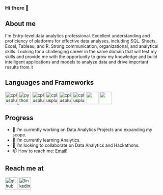 ### Hi there 👋

## About me
I'm Entry-level data analytics professional. Excellent understanding and proficiency of platforms for effective data analyses, including SQL. Sheets, Excel, Tableau, and R. Strong communication, organizational, and analytical skills. Looking for a challenging career in the same domain that will test my skills and provide me with the opportunity to grow my knowledge and build intelligent applications and models to analyze data and drive important results from it
## Languages and Frameworks
<p align="left"> <a href="https://www.w3schools.com/cpp/" target="_blank"> <img src="https://cdn-icons-png.flaticon.com/512/6132/6132222.png" alt="cplusplus" width="40" height="40"/> </a> <img src="https://cdn-icons-png.flaticon.com/512/5968/5968350.png" alt="python" width="40" height="40"/> </a> <img src="https://cdn-icons-png.flaticon.com/512/5968/5968267.png" alt="cplusplus" width="40" height="40"/> </a> <img src="https://cdn-icons-png.flaticon.com/512/5968/5968242.png" alt="cplusplus" width="40" height="40"/> </a> <img src="https://cdn-icons-png.flaticon.com/512/2103/2103665.png" alt="cplusplus" width="40" height="40"/> </a> <img src="https://cdn-icons-png.flaticon.com/512/888/888850.png" alt="cplusplus" width="40" height="40"/> </a> <img src="https://img.icons8.com/color/512/tableau-software.png" width="40" height="40"/> </a> <img src="https://cdn-icons-png.flaticon.com/512/1664/1664197.png" width="40" height="40"/>
<!-- </a> <img src="" width="40" height="40"/> -->
<!-- #### <p align="center"> Check out my Portfolio - Website [here](https://ankitakokkera.netlify.app/)! </p> -->

## Progress

- 🔭 I’m currently working on Data Analytics Projects and expanding my scope.
- 🌱 I’m currently learning Analytics.
- 👯 I’m looking to collaborate on Data Analytics and Hackathons.
- 📫 How to reach me: [Email](mailto:gr4361@srmist.edu.in)!
<!--- 🤔 I’m looking for help with ...
- 💬 Ask me about ...
<!--- 😄 Pronouns: ...
- ⚡ Fun fact: ...
-->
## Reach me at

[<img src='https://cdn.jsdelivr.net/npm/simple-icons@3.0.1/icons/github.svg' alt='github' height='40'>](https://github.com/Rohith766)  [<img src='https://cdn.jsdelivr.net/npm/simple-icons@3.0.1/icons/linkedin.svg' alt='linkedin' height='40'>](https://www.linkedin.com/in/rohith-gv/)

<!--## Profile Stats

[![Top Langs](https://github-readme-stats.vercel.app/api/top-langs/?username=Rohith766&layout=compact)](https://github.com/anuraghazra/github-readme-stats)
 -->
